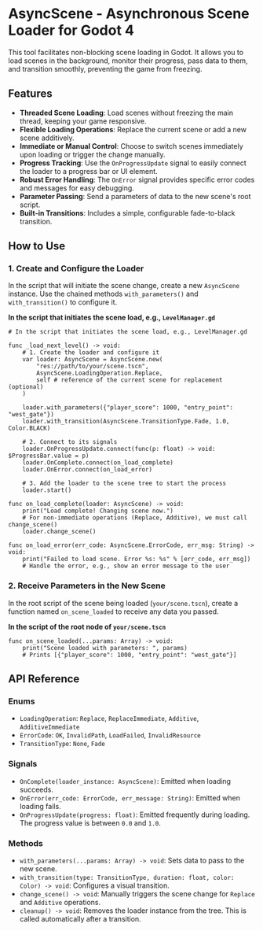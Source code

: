 # AsyncScene - Asynchronous Scene Loader for Godot 4

This tool facilitates non-blocking scene loading in Godot. 
It allows you to load scenes in the background, monitor their progress, pass data to them, and transition smoothly, preventing the game from freezing.

## Features

  * **Threaded Scene Loading**: Load scenes without freezing the main thread, keeping your game responsive.
  * **Flexible Loading Operations**: Replace the current scene or add a new scene additively.
  * **Immediate or Manual Control**: Choose to switch scenes immediately upon loading or trigger the change manually.
  * **Progress Tracking**: Use the `OnProgressUpdate` signal to easily connect the loader to a progress bar or UI element.
  * **Robust Error Handling**: The `OnError` signal provides specific error codes and messages for easy debugging.
  * **Parameter Passing**: Send a parameters of data to the new scene's root script.
  * **Built-in Transitions**: Includes a simple, configurable fade-to-black transition.


## How to Use

### 1\. Create and Configure the Loader

In the script that will initiate the scene change, create a new `AsyncScene` instance. Use the chained methods `with_parameters()` and `with_transition()` to configure it.

**In the script that initiates the scene load, e.g., `LevelManager.gd`**

```gdscript
# In the script that initiates the scene load, e.g., LevelManager.gd

func _load_next_level() -> void:
    # 1. Create the loader and configure it
    var loader: AsyncScene = AsyncScene.new(
        "res://path/to/your/scene.tscn",
        AsyncScene.LoadingOperation.Replace,
		self # reference of the current scene for replacement (optional)
    )
    
    loader.with_parameters({"player_score": 1000, "entry_point": "west_gate"})
    loader.with_transition(AsyncScene.TransitionType.Fade, 1.0, Color.BLACK)

    # 2. Connect to its signals
    loader.OnProgressUpdate.connect(func(p: float) -> void: $ProgressBar.value = p)
    loader.OnComplete.connect(on_load_complete)
    loader.OnError.connect(on_load_error)

    # 3. Add the loader to the scene tree to start the process
    loader.start()

func on_load_complete(loader: AsyncScene) -> void:
    print("Load complete! Changing scene now.")
    # For non-immediate operations (Replace, Additive), we must call change_scene()
    loader.change_scene()

func on_load_error(err_code: AsyncScene.ErrorCode, err_msg: String) -> void:
    print("Failed to load scene. Error %s: %s" % [err_code, err_msg])
    # Handle the error, e.g., show an error message to the user
```

### 2\. Receive Parameters in the New Scene

In the root script of the scene being loaded (`your/scene.tscn`), create a function named `on_scene_loaded` to receive any data you passed.

**In the script of the root node of `your/scene.tscn`**

```gdscript
func on_scene_loaded(...params: Array) -> void:
	print("Scene loaded with parameters: ", params)
	# Prints [{"player_score": 1000, "entry_point": "west_gate"}]
```


## API Reference

### Enums

  * `LoadingOperation`: `Replace`, `ReplaceImmediate`, `Additive`, `AdditiveImmediate`
  * `ErrorCode`: `OK`, `InvalidPath`, `LoadFailed`, `InvalidResource`
  * `TransitionType`: `None`, `Fade`

### Signals

  * `OnComplete(loader_instance: AsyncScene)`: Emitted when loading succeeds.
  * `OnError(err_code: ErrorCode, err_message: String)`: Emitted when loading fails.
  * `OnProgressUpdate(progress: float)`: Emitted frequently during loading. The progress value is between `0.0` and `1.0`.

### Methods

  * `with_parameters(...params: Array) -> void`: Sets data to pass to the new scene.
  * `with_transition(type: TransitionType, duration: float, color: Color) -> void`: Configures a visual transition.
  * `change_scene() -> void`: Manually triggers the scene change for `Replace` and `Additive` operations.
  * `cleanup() -> void`: Removes the loader instance from the tree. This is called automatically after a transition.
